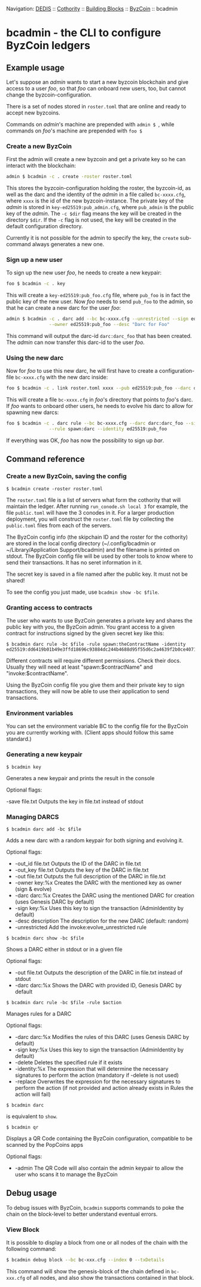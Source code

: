 Navigation: [DEDIS](https://github.com/dedis/doc/tree/master/README.md) ::
[Cothority](https://github.com/dedis/cothority/tree/master/README.md) ::
[Building Blocks](https://github.com/dedis/cothority/tree/master/doc/BuildingBlocks.md) ::
[ByzCoin](https://github.com/dedis/cothority/blob/master/byzcoin/README.md) ::
bcadmin

# bcadmin - the CLI to configure ByzCoin ledgers

## Example usage

Let's suppose an _admin_ wants to start a new byzcoin blockchain and give
access to a user _foo_, so that _foo_ can onboard new users, too, but cannot
change the byzcoin-configuration.

There is a set of nodes stored in `roster.toml` that are online and ready 
to accept new byzcoins.

Commands on _admin_'s machine are prepended with `admin $ `, while commands
on _foo_'s machine are prepended with `foo $ `

### Create a new ByzCoin

First the admin will create a new byzcoin and get a private key so he can
interact with the blockchain:

```bash
admin $ bcadmin -c . create -roster roster.toml 
```

This stores the byzcoin-configuration holding the roster, the byzcoin-id,
as well as the darc and the identity of the _admin_ in a file called
`bc-xxxx.cfg`, where `xxxx` is the id of the new byzcoin-instance. 
The private key of the _admin_ is stored in `key-ed25519:pub_admin.cfg`, 
where `pub_admin` is the public key of the _admin_. The `-c $dir` flag means
the key will be created in the directory `$dir`. If the `-c` flag is not used,
the key will be created in the default configuration directory. 

Currently it is not possible for the admin to specify the key, the `create`
sub-command always generates a new one.

### Sign up a new user

To sign up the new user _foo_, he needs to create a new keypair:

```bash
foo $ bcadmin -c . key
```

This will create a `key-ed25519:pub_foo.cfg` file, where `pub_foo` is in fact the public key
of the new user. Now _foo_ needs to send `pub_foo` to the admin, so that he can
create a new darc for the user _foo_:

```bash
admin $ bcadmin -c . darc add --bc bc-xxxx.cfg --unrestricted --sign ed25519:pub_admin \
                --owner ed25519:pub_foo --desc "Darc for Foo"  
```

This command will output the darc-id `darc:darc_foo` that has been created. The _admin_ can
now transfer this darc-id to the user _foo_.

### Using the new darc

Now for _foo_ to use this new darc, he will first have to create a configuration-file
`bc-xxxx.cfg` with the new darc inside:

```bash
foo $ bcadmin -c . link roster.toml xxxx --pub ed25519:pub_foo --darc darc:darc_foo
``` 

This will create a file `bc-xxxx.cfg` in _foo_'s directory that points to _foo_'s
darc. If _foo_ wants to onboard other users, he needs to evolve his darc to allow
for spawning new darcs:

```bash
foo $ bcadmin -c . darc rule --bc bc-xxxx.cfg --darc darc:darc_foo --sign ed25519:pub_foo \
                --rule spawn:darc --identity ed25519:pub_foo
```

If everything was OK, _foo_ has now the possibility to sign up _bar_.

## Command reference

### Create a new ByzCoin, saving the config

```
$ bcadmin create -roster roster.toml
```

The `roster.toml` file is a list of servers what form the cothority that will
maintain the ledger. After running `run_conode.sh local 3` for example, the file
`public.toml` will have the 3 conodes in it. For a larger production deployment,
you will construct the `roster.toml` file by collecting the `public.toml` files
from each of the servers.

The ByzCoin config info (the skipchain ID and the roster for the cothority)
are stored in the local config directory (~/.config/bcadmin or ~/Library/Application
Support/bcadmin) and the filename is printed on stdout. The ByzCoin config file
will be used by other tools to know where to send their transactions. It has no
seret information in it.

The secret key is saved in a file named after the public key. It must not be
shared!

To see the config you just made, use `bcadmin show -bc $file`.

### Granting access to contracts

The user who wants to use ByzCoin generates a private key and shares the
public key with you, the ByzCoin admin. You grant access to a given contract
for instructions signed by the given secret key like this:

```
$ bcadmin darc rule -bc $file -rule spawn:theContractName -identity ed25519:dd6419b01b49e3ffd18696c93884dc244b4688d95f55d6c2a4639f2b0ce40710
```

Different contracts will require different permissions. Check
their docs. Usually they will need at least "spawn:$contractName" and
"invoke:$contractName".

Using the ByzCoin config file you give them and their private key to sign
transactions, they will now be able to use their application to send
transactions.

### Environment variables

You can set the environment variable BC to the config file for the ByzCoin
you are currently working with. (Client apps should follow this same standard.)

### Generating a new keypair

```
$ bcadmin key
```

Generates a new keypair and prints the result in the console

Optional flags:

-save file.txt            Outputs the key in file.txt instead of stdout

### Managing DARCS

```
$ bcadmin darc add -bc $file
```

Adds a new darc with a random keypair for both signing and evolving it.

Optional flags:

 * -out_id file.txt          Outputs the ID of the DARC in file.txt
 * -out_key file.txt         Outputs the key of the DARC in file.txt
 * -out file.txt             Outputs the full description of the DARC in file.txt
 * -owner key:%x             Creates the DARC with the mentioned key as owner (sign & evolve)
 * -darc darc:%x             Creates the DARC using the mentioned DARC for creation (uses Genesis DARC by default)
 * -sign key:%x              Uses this key to sign the transaction (AdminIdentity by default)
 * -desc description         The description for the new DARC (default: random)
 * -unrestricted             Add the invoke:evolve_unrestricted rule

```
$ bcadmin darc show -bc $file
```

Shows a DARC either in stdout or in a given file

Optional flags:

 * -out file.txt             Outputs the description of the DARC in file.txt instead of stdout
 * -darc darc:%x             Shows the DARC with provided ID, Genesis DARC by default

```
$ bcadmin darc rule -bc $file -rule $action
```

Manages rules for a DARC

Optional flags:
 * -darc darc:%x             Modifies the rules of this DARC (uses Genesis DARC by default)
 * -sign key:%x              Uses this key to sign the transaction (AdminIdentity by default)
 * -delete                   Deletes the specified rule if it exists
 * -identity:%x              The expression that will determine the necessary signatures to perform the action (mandatory if -delete is not used)
 * -replace                  Overwrites the expression for the necessary signatures to perform the action (if not provided and action already exists in Rules the action will fail)

 ```
 $ bcadmin darc
 ```

 is equivalent to `show`.

 ```
 $ bcadmin qr
 ```

Displays a QR Code containing the ByzCoin configuration, compatible to be scanned by the PopCoins apps

Optional flags:
 * -admin   The QR Code will also contain the admin keypair to allow the user who scans it to manage the ByzCoin

## Debug usage

To debug issues with ByzCoin, `bcadmin` supports commands to poke the chain
on the block-level to better understand eventual errors.

### View Block

It is possible to display a block from one or all nodes of the chain with the
 following command:
 
```bash
$ bcadmin debug block --bc bc-xxx.cfg --index 0 --txDetails
```

This command will show the genesis-block of the chain defined in `bc-xxx.cfg`
 of all nodes, and also show the transactions contained in that block.